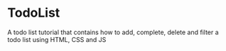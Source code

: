 # TodoList
A todo list tutorial that contains how to add, complete, delete and filter a todo list using HTML, CSS and JS
